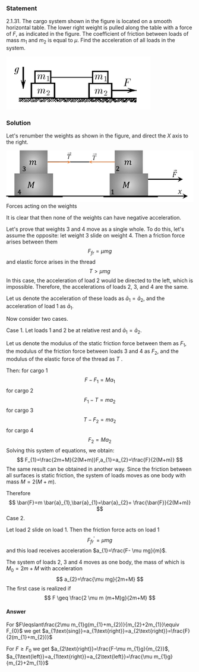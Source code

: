 ###  Statement 

$2.1.31.$ The cargo system shown in the figure is located on a smooth horizontal table. The lower right weight is pulled along the table with a force of $F$, as indicated in the figure. The coefficient of friction between loads of mass $m_1$ and $m_2$ is equal to $\mu$. Find the acceleration of all loads in the system. 

![ For problem $2.1.31$ |389x143, 42%](../../img/2.1.31/statement.png)

### Solution

Let's renumber the weights as shown in the figure, and direct the $X$ axis to the right. 

![ Forces acting on the weights |956x261, 59%](../../img/2.1.31/sol.png)  Forces acting on the weights 

It is clear that then none of the weights can have negative acceleration. 

Let's prove that weights $3$ and $4$ move as a single whole. To do this, let's assume the opposite: let weight $3$ slide on weight $4$. Then a friction force arises between them $$ F_{fr}= \mu mg $$ and elastic force arises in the thread $$ T> \mu mg $$ In this case, the acceleration of load $2$ would be directed to the left, which is impossible. Therefore, the accelerations of loads $2$, $3$, and $4$ are the same. 

Let us denote the acceleration of these loads as $\bar{a}_{1}=\bar{a}_{2}$, and the acceleration of load $1$ as $\bar{a}_{1}$. 

Now consider two cases. 

Case 1. Let loads $1$ and $2$ be at relative rest and $\bar{a}_{1}=\bar{a}_{2}$. 

Let us denote the modulus of the static friction force between them as $F_1$, the modulus of the friction force between loads $3$ and $4$ as $F_2$, and the modulus of the elastic force of the thread as $T$ . 

Then: for cargo $1$ $$ F-F_{1}=Ma_{1} $$ for cargo $2$ $$ F_{1}-T=ma_{2} $$ for cargo $3$ $$ T-F_{2}=ma_{2} $$ for cargo $4$ $$ F_{2}=Ma_{2} $$ Solving this system of equations, we obtain: $$ F_{1}=\frac{2m+M}{2(M+m)}F,a_{1}=a_{2}=\frac{F}{2(M+m)} $$ The same result can be obtained in another way. Since the friction between all surfaces is static friction, the system of loads moves as one body with mass $M=2(M+m)$. 

Therefore $$ \bar{F}=m \bar{a}_{1},\bar{a}_{1}=\bar{a}_{2}= \frac{\bar{F}}{2(M+m)} $$ Case $2$. 

Let load $2$ slide on load $1$. Then the friction force acts on load $1$ $$ F_{fr}^{\prime}= \mu mg $$ and this load receives acceleration $a_{1}=\frac{F- \mu mg}{m}$. 

The system of loads $2$, $3$ and $4$ moves as one body, the mass of which is $M_{0}=2m+M$ with acceleration $$ a_{2}=\frac{\mu mg}{2m+M} $$ The first case is realized if $$ F \geq \frac{2 \mu m (m+M)g}{2m+M} $$ 

#### Answer

For $F\leqslant\frac{2\mu m_{1}g(m_{1}+m_{2})}{m_{2}+2m_{1}}\equiv F_{0}$ we get $a_{1\text{sing}}=a_{1\text{right}}=a_{2\text{right}}=\frac{F}{2(m_{1}+m_{2})}$ 

For $F\geqslant F_{0}$ we get $a_{2\text{right}}=\frac{F-\mu m_{1}g}{m_{2}}$, $a_{1\text{left}}=a_{1\text{right}}=a_{2\text{left}}=\frac{\mu m_{1}g}{m_{2}+2m_{1}}$ 
